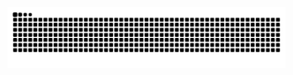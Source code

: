<!-- 
![Lockly's GitHub stats](https://github-readme-stats.vercel.app/api?username=BKLockly&show_icons=true&theme=tokyonight)
![Top Langs](https://github-readme-stats.vercel.app/api/top-langs/?username=BKLockly&hide=javascript,css,html&langs_count=3&theme=tokyonight)
![visitors](https://visitor-badge.glitch.me/badge?page_id=BKLockly&left_color=green&right_color=red)
-->

<p align="center">
<picture>
<source media="(prefers-color-scheme: dark)" srcset="https://raw.githubusercontent.com/BKLockly/BKLockly/refs/heads/output/github-contribution-grid-snake-dark.svg">
<source media="(prefers-color-scheme: light)" srcset="https://raw.githubusercontent.com/BKLockly/BKLockly/refs/heads/output/github-contribution-grid-snake.svg">
<img alt="github contribution grid snake animation" src="https://raw.githubusercontent.com/BKLockly/BKLockly/refs/heads/output/github-contribution-grid-snake-dark.svg">
</picture>
</p>
